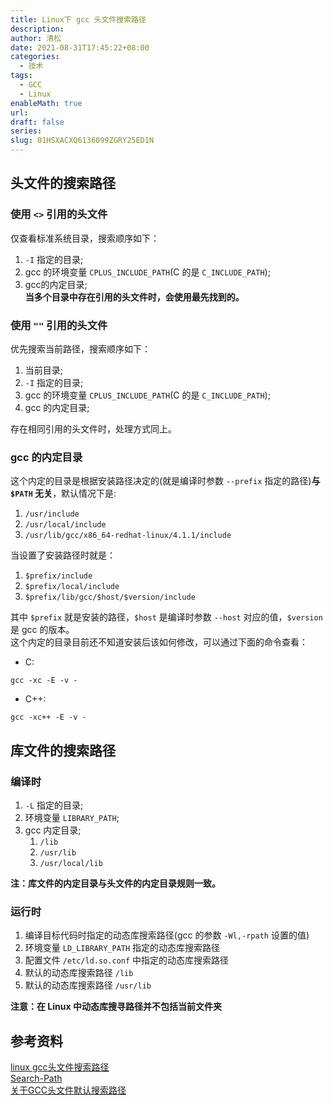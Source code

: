 ```yaml
---
title: Linux下 gcc 头文件搜索路径
description: 
author: 清松
date: 2021-08-31T17:45:22+08:00
categories:
  - 技术
tags:
  - GCC
  - Linux
enableMath: true
url: 
draft: false
series: 
slug: 01HSXACXQ6136099ZGRY25ED1N
---
```

## 头文件的搜索路径
### 使用 `<>` 引用的头文件
仅查看标准系统目录，搜索顺序如下：
1. `-I` 指定的目录;  
2. gcc 的环境变量 `CPLUS_INCLUDE_PATH`(C 的是 `C_INCLUDE_PATH`);  
3. gcc的内定目录;  
**当多个目录中存在引用的头文件时，会使用最先找到的。**

### 使用 `""` 引用的头文件
优先搜索当前路径，搜索顺序如下：
1. 当前目录;  
2. `-I` 指定的目录;  
3. gcc 的环境变量 `CPLUS_INCLUDE_PATH`(C 的是 `C_INCLUDE_PATH`);  
4. gcc 的内定目录;

存在相同引用的头文件时，处理方式同上。

### gcc 的内定目录
这个内定的目录是根据安装路径决定的(就是编译时参数 `--prefix` 指定的路径)**与 `$PATH` 无关**，默认情况下是:
1. `/usr/include`  
2. `/usr/local/include`  
3. `/usr/lib/gcc/x86_64-redhat-linux/4.1.1/include`  

当设置了安装路径时就是：
1. `$prefix/include`
2. `$prefix/local/include`
3. `$prefix/lib/gcc/$host/$version/include`

其中 `$prefix` 就是安装的路径，`$host` 是编译时参数 `--host` 对应的值，`$version` 是 gcc 的版本。  
这个内定的目录目前还不知道安装后该如何修改，可以通过下面的命令查看：
- C:
``` shell
gcc -xc -E -v -
```
- C++:
``` shell
gcc -xc++ -E -v -
```

## 库文件的搜索路径
### 编译时
1. `-L` 指定的目录;
2. 环境变量 `LIBRARY_PATH`;
3. gcc 内定目录;  
    1. `/lib`  
    2. `/usr/lib`  
    3. `/usr/local/lib`  

**注：库文件的内定目录与头文件的内定目录规则一致。**

### 运行时
1. 编译目标代码时指定的动态库搜索路径(gcc 的参数 `-Wl,-rpath` 设置的值)  
2. 环境变量 `LD_LIBRARY_PATH` 指定的动态库搜索路径  
3. 配置文件 `/etc/ld.so.conf` 中指定的动态库搜索路径  
4. 默认的动态库搜索路径 `/lib`  
5. 默认的动态库搜索路径 `/usr/lib`  

**注意：在 Linux 中动态库搜寻路径并不包括当前文件夹**

## 参考资料
[linux gcc头文件搜索路径](https://blog.csdn.net/andy205214/article/details/77091871)    
[Search-Path](https://gcc.gnu.org/onlinedocs/cpp/Search-Path.html)    
[关于GCC头文件默认搜索路径](https://www.jianshu.com/p/a6d5879ee4e2)    

